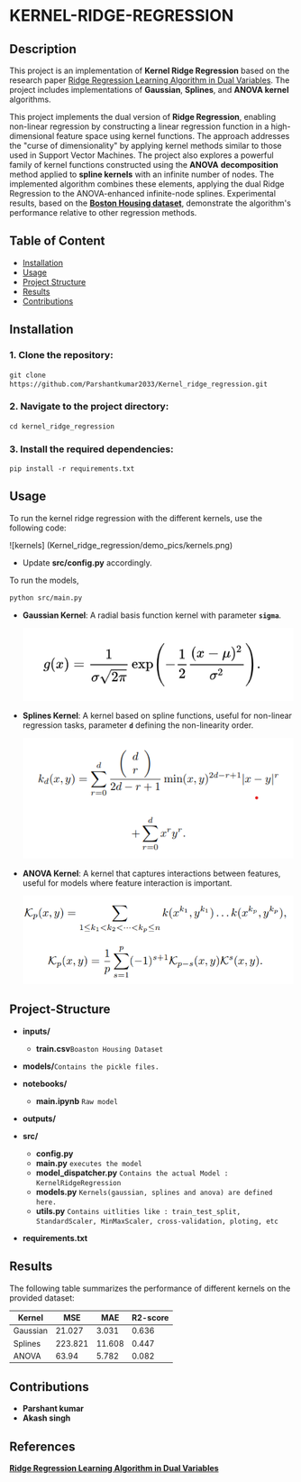 # **KERNEL-RIDGE-REGRESSION**

## **Description**
This project is an implementation of **Kernel Ridge Regression** based on the research paper [Ridge Regression Learning Algorithm
in Dual Variables](https://www.researchgate.net/publication/221345362_Ridge_Regression_Learning_Algorithm_in_Dual_Variables). The project includes implementations of **Gaussian**, **Splines**, and **ANOVA kernel** algorithms.


This project implements the dual version of **Ridge Regression**, enabling non-linear regression by constructing a linear regression function in a high-dimensional feature space using kernel functions. The approach addresses the "curse of dimensionality" by applying kernel methods similar to those used in Support Vector Machines. The project also explores a powerful family of kernel functions constructed using the **ANOVA** **decomposition** method applied to **spline kernels** with an infinite number of nodes. The implemented algorithm combines these elements, applying the dual Ridge Regression to the ANOVA-enhanced infinite-node splines. Experimental results, based on the [**Boston Housing dataset**](https://www.kaggle.com/c/boston-housing), demonstrate the algorithm's performance relative to other regression methods.



## **Table of Content**

- [Installation](#Installation)
- [Usage](#Usage)
- [Project Structure](#Project-Structure)
- [Results](#Results)
- [Contributions](#Contributions)

## **Installation**
### 1. Clone the repository:
    git clone https://github.com/Parshantkumar2033/Kernel_ridge_regression.git

### 2. Navigate to the project directory:
    cd kernel_ridge_regression

### 3. Install the required dependencies:
    pip install -r requirements.txt


## **Usage**
To run the kernel ridge regression with the different kernels, use the following code:

![kernels] (Kernel_ridge_regression/demo_pics/kernels.png)

- Update **src/config.py** accordingly.

To run the models,
```bash
python src/main.py
```

- **Gaussian Kernel**: A radial basis function kernel with parameter **`sigma`**.
        
    ![Gaussian](demo_pics/gaussian.png)
- **Splines Kernel**: A kernel based on spline functions, useful for non-linear regression tasks, parameter **`d`** defining the non-linearity order.

    ![splines](demo_pics/splines.png)
- **ANOVA Kernel**: A kernel that captures interactions between features, useful for models where feature interaction is important.

    ![anova](demo_pics/anova.png)


## **Project-Structure**

- **inputs/**
    
    - **train.csv**`Boaston Housing Dataset`

- **models/**`Contains the pickle files.`

- **notebooks/**

    - **main.ipynb** `Raw model`

- **outputs/**
- **src/**

    - **config.py**
    - **main.py** `executes the model`
    - **model_dispatcher.py** `Contains the actual Model : KernelRidgeRegression`
    - **models.py** `Kernels(gaussian, splines and anova) are defined here.`
    - **utils.py** `Contains uitlities like : train_test_split, StandardScaler, MinMaxScaler, cross-validation, ploting, etc`

- **requirements.txt**




## **Results**

The following table summarizes the performance of different kernels on the provided dataset:

| Kernel   | MSE     |    MAE  | R2-score|       
|----------|---------|---------|---------|
| Gaussian | 21.027  | 3.031   |  0.636  |
| Splines  | 223.821 | 11.608  |  0.447  |
| ANOVA    | 63.94   | 5.782   | 0.082   |

## **Contributions**

- **Parshant kumar**
- **Akash singh**



## **References**
[**Ridge Regression Learning Algorithm
in Dual Variables**](https://www.researchgate.net/publication/221345362_Ridge_Regression_Learning_Algorithm_in_Dual_Variables)
